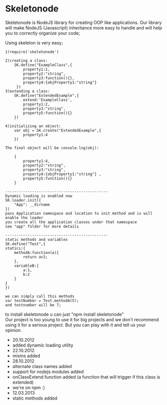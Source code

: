 Skeletonode
========

Skeletonode is NodeJS library for creating OOP like applications.
Our library will make NodeJS (Javascript) inheritance more easy to handle and will help you to correctly organize your code;



Using skeleton is very easy;

    1)require('skeletonode')

    2)creating a class:
        SK.define("ExampleClass",{
            property1:1,
            property2:"string",
            property3:function(){},
            property4:{objProperty1:"string"}
         })
    3)extending a class:
        SK.define("ExtendedExample",{
            extend:'ExampleClass',
            property1:2,
            property3:"string",
            property5:function(){}
        })

    4)initializing an object:
        var obj = SK.create("ExtendedExample",{
            property1:4
        })

    The final object will be console.log(obj): 
        
        {
            property1:4,
            property2:"string",
            property3:"string",
            property4:{objProperty1:"string"} ,
            property5:function(){}
        }
    
    ----------------------------------------------
    Dynamic loading is enabled now
    SK.loader.init({
        "App": __dirname 
    })
    pass Application namespace and location to init method and is will enable the loader
    you create all the application classes under that namespace
    see "app" folder for more details
    
    ----------------------------------------------
    static methods and variables
    SK.define("Test",{
    statics:{
        methodA:function(a){
            return a+2;
        },
        variableB:{
            a:1,
            b:2
        }
    }
    })
    
    we can simply call this methods 
    var testNumber = Test.methodA(5);
    and testnumber will be 7;

to install skeletonode u can just "npm install skeletonode"    
Our project is too young to use it for big projects and we don't recommend using it for a serious project.
But you can play with it and tell us your opinion.

- 20.10.2012 
- added dynamic loading utility
- 22.10.2012
- mixins added
- 28.10.2012
- alternate class names added
- support for nodejs modules added 
- onClassExtend function added (a function that will trigger if this class is extended)
- we're on npm :)
- 12.03.2013
- static methods added

